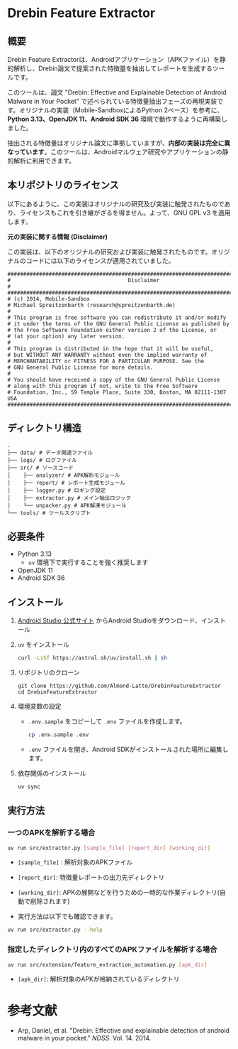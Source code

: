 # Drebin Feature Extractor

## 概要

Drebin Feature Extractorは、Androidアプリケーション（APKファイル）を静的解析し、Drebin論文で提案された特徴量を抽出してレポートを生成するツールです。

このツールは、論文 "Drebin: Effective and Explainable Detection of Android Malware in Your Pocket" で述べられている特徴量抽出フェーズの再現実装です。オリジナルの実装（Mobile-SandboxによるPython 2ベース）を参考に、**Python 3.13、OpenJDK 11、Android SDK 36** 環境で動作するように再構築しました。

抽出される特徴量はオリジナル論文に準拠していますが、**内部の実装は完全に異なっています**。このツールは、Androidマルウェア研究やアプリケーションの静的解析に利用できます。



## 本リポジトリのライセンス

以下にあるように、この実装はオリジナルの研究及び実装に触発されたものであり、ライセンスもこれを引き継がざるを得ません。よって、GNU GPL v3 を適用します。



**元の実装に関する情報 (Disclaimer)**

この実装は、以下のオリジナルの研究および実装に触発されたものです。オリジナルのコードには以下のライセンスが適用されていました。

```
#########################################################################################
#                                     Disclaimer                                        #
#########################################################################################
# (c) 2014, Mobile-Sandbox
# Michael Spreitzenbarth (research@spreitzenbarth.de)
#
# This program is free software you can redistribute it and/or modify
# it under the terms of the GNU General Public License as published by
# the Free Software Foundation either version 2 of the License, or
# (at your option) any later version.
#
# This program is distributed in the hope that it will be useful,
# but WITHOUT ANY WARRANTY without even the implied warranty of
# MERCHANTABILITY or FITNESS FOR A PARTICULAR PURPOSE. See the
# GNU General Public License for more details.
#
# You should have received a copy of the GNU General Public License
# along with this program if not, write to the Free Software
# Foundation, Inc., 59 Temple Place, Suite 330, Boston, MA 02111-1307 USA
#########################################################################################
```





## ディレクトリ構造

```
. 
├── data/ # データ関連ファイル 
├── logs/ # ログファイル 
├── src/ # ソースコード 
│    ├── analyzer/ # APK解析モジュール 
│    ├── report/ # レポート生成モジュール 
│    ├── logger.py # ロギング設定 
│    ├── extractor.py # メイン抽出ロジック 
│    └── unpacker.py # APK解凍モジュール
└── tools/ # ツールスクリプト
```



## 必要条件

- Python 3.13
  - `uv` 環境下で実行することを強く推奨します
- OpenJDK 11
- Android SDK 36



## インストール

1. [Android Studio 公式サイト](https://developer.android.com/studio) からAndroid Studioをダウンロード、インストール

2. `uv` をインストール

   ```bash
   curl -LsSf https://astral.sh/uv/install.sh | sh
   ```

3. リポジトリのクローン

   ```
   git clone https://github.com/Almond-Latte/DrebinFeatureExtractor
   cd DrebinFeatureExtractor
   ```

4. 環境変数の設定

   - `.env.sample` をコピーして `.env` ファイルを作成します。

     ```bash
     cp .env.sample .env
     ```

   - `.env` ファイルを開き、Android SDKがインストールされた場所に編集します。

5. 依存関係のインストール

   ```bash
   uv sync
   ```



## 実行方法

### 一つのAPKを解析する場合

```bash
uv run src/extractor.py [sample_file] [report_dir] [working_dir]
```

- `[sample_file]` : 解析対象のAPKファイル
- `[report_dir]`: 特徴量レポートの出力先ディレクトリ
- `[working_dir]`: APKの展開などを行うための一時的な作業ディレクトリ(自動で削除されます)

- 実行方法は以下でも確認できます。

```bash
uv run src/extractor.py --help
```



### 指定したディレクトリ内のすべてのAPKファイルを解析する場合

```bash
uv run src/extension/feature_extraction_automation.py [apk_dir]
```

- `[apk_dir]`: 解析対象のAPKが格納されているディレクトリ



# 参考文献

- Arp, Daniel, et al. "Drebin: Effective and explainable detection of android malware in your pocket." *NDSS*. Vol. 14. 2014. 